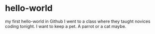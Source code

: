 # hello-world
my first hello-world in Github
I went to a class where they taught novices coding tonight. 
I want to keep a pet. A parrot or a cat maybe. 
